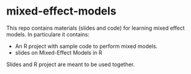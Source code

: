 # mixed-effect-models
This repo contains materials (slides and code) for learning mixed effect models.
In particulare it contains:

* An R project with sample code to perform mixed models.
* slides on Mixed-Effect Models in R

Slides and R project are meant to be used together.
